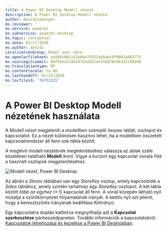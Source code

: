 ```yaml
---
title: A Power BI Desktop Modell nézete
description: A Power BI Desktop Modell nézete
author: davidiseminger
ms.reviewer: ''
ms.service: powerbi
ms.subservice: powerbi-desktop
ms.topic: conceptual
ms.date: 01/17/2020
ms.author: davidi
LocalizationGroup: Model your data
ms.openlocfilehash: ea568c061142e66e79351de8a6c0f0603a46f775
ms.sourcegitcommit: 08f65ea314b547b41b51afef6876e56182190266
ms.translationtype: HT
ms.contentlocale: hu-HU
ms.lasthandoff: 01/25/2020
ms.locfileid: "76753225"
---
```

# <a name="work-with-model-view-in-power-bi-desktop"></a>A Power BI Desktop Modell nézetének használata

A *Modell nézet* megjeleníti a modellben szereplő összes táblát, oszlopot és kapcsolatot. Ez a nézet különösen hasznos lehet, ha a modellben összetett kapcsolatrendszer áll fenn sok tábla között.

A meglévő modell nézetének megtekintéséhez válassza az ablak széle közelében található **Modell** ikont. Vigye a kurzort egy kapcsolat vonala fölé a használt oszlopok megjelenítéséhez.

![Modell nézet, Power BI Desktop](media/desktop-relationship-view/model-view-full-screen.png)

Az ábrán a *Stores* táblában van egy *StoreKey* oszlop, amely kapcsolódik a *Sales* táblához, amely szintén tartalmaz egy *StoreKey* oszlopot. A két tábla között *több az egyhez* (\*:1) kapcsolat áll fenn. A vonal közepén látható nyíl mutatja a szűrőkörnyezet folyamatának irányát. A kettős nyíl azt jelenti, hogy a keresztszűrés irányának beállítása *Kétirányú*.

Egy kapcsolatra duplán kattintva megnyithatja azt a **Kapcsolat szerkesztése** párbeszédpanelen. További információk a kapcsolatokról: [Kapcsolatok létrehozása és kezelése a Power BI Desktopban](desktop-create-and-manage-relationships.md).
